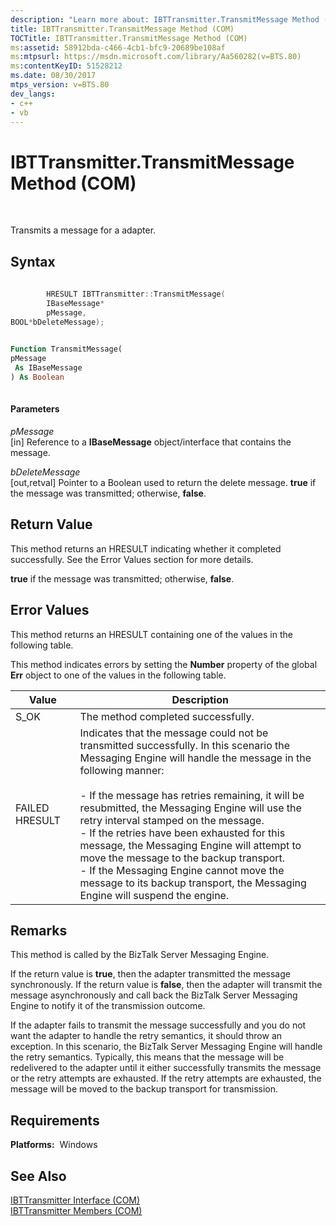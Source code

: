 ```yaml
---
description: "Learn more about: IBTTransmitter.TransmitMessage Method (COM)"
title: IBTTransmitter.TransmitMessage Method (COM)
TOCTitle: IBTTransmitter.TransmitMessage Method (COM)
ms:assetid: 58912bda-c466-4cb1-bfc9-20689be108af
ms:mtpsurl: https://msdn.microsoft.com/library/Aa560282(v=BTS.80)
ms:contentKeyID: 51528212
ms.date: 08/30/2017
mtps_version: v=BTS.80
dev_langs:
- c++
- vb
---
```


# IBTTransmitter.TransmitMessage Method (COM)

 

Transmits a message for a adapter.

## Syntax

``` c++
  
        HRESULT IBTTransmitter::TransmitMessage(  
        IBaseMessage*  
        pMessage,  
BOOL*bDeleteMessage);  
```

``` vb
  
Function TransmitMessage(  
pMessage  
 As IBaseMessage  
) As Boolean  
  
```

#### Parameters

*pMessage*  
\[in\] Reference to a **IBaseMessage** object/interface that contains the message.

*bDeleteMessage*  
\[out,retval\] Pointer to a Boolean used to return the delete message. **true** if the message was transmitted; otherwise, **false**.

## Return Value

This method returns an HRESULT indicating whether it completed successfully. See the Error Values section for more details.

**true** if the message was transmitted; otherwise, **false**.

## Error Values

This method returns an HRESULT containing one of the values in the following table.

This method indicates errors by setting the **Number** property of the global **Err** object to one of the values in the following table.

<table>
<thead>
<tr class="header">
<th>Value</th>
<th>Description</th>
</tr>
</thead>
<tbody>
<tr class="odd">
<td>S_OK</td>
<td>The method completed successfully.</td>
</tr>
<tr class="even">
<td>FAILED HRESULT</td>
<td>Indicates that the message could not be transmitted successfully. In this scenario the Messaging Engine will handle the message in the following manner:<br />
<br />
- If the message has retries remaining, it will be resubmitted, the Messaging Engine will use the retry interval stamped on the message.<br />
- If the retries have been exhausted for this message, the Messaging Engine will attempt to move the message to the backup transport.<br />
- If the Messaging Engine cannot move the message to its backup transport, the Messaging Engine will suspend the engine.</td>
</tr>
</tbody>
</table>


## Remarks

This method is called by the BizTalk Server Messaging Engine.

If the return value is **true**, then the adapter transmitted the message synchronously. If the return value is **false**, then the adapter will transmit the message asynchronously and call back the BizTalk Server Messaging Engine to notify it of the transmission outcome.

If the adapter fails to transmit the message successfully and you do not want the adapter to handle the retry semantics, it should throw an exception. In this scenario, the BizTalk Server Messaging Engine will handle the retry semantics. Typically, this means that the message will be redelivered to the adapter until it either successfully transmits the message or the retry attempts are exhausted. If the retry attempts are exhausted, the message will be moved to the backup transport for transmission.

## Requirements

**Platforms:**  Windows

## See Also

[IBTTransmitter Interface (COM)](ibttransmitter-interface-com.md)  
[IBTTransmitter Members (COM)](ibttransmitter-members-com.md)

